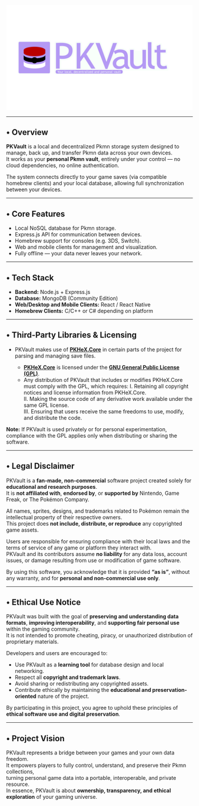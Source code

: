 <p align="center">
  <img src="assets\branding\pkvault_logo.png" alt="PKVault Logo" width="600"/>
</p>

---

## • Overview

**PKVault** is a local and decentralized Pkmn storage system designed to manage, back up, and transfer Pkmn data across your own devices.  
It works as your **personal Pkmn vault**, entirely under your control — no cloud dependencies, no online authentication.

The system connects directly to your game saves (via compatible homebrew clients) and your local database, allowing full synchronization between your devices.

---

## • Core Features

-  Local NoSQL database for Pkmn storage. 
-  Express.js API for communication between devices.  
-  Homebrew support for consoles (e.g. 3DS, Switch).  
-  Web and mobile clients for management and visualization.
-  Fully offline — your data never leaves your network.

---

## • Tech Stack

- **Backend:** Node.js + Express.js  
- **Database:** MongoDB (Community Edition)  
- **Web/Desktop and Mobile Clients:** React / React Native  
- **Homebrew Clients:** C/C++ or C# depending on platform  

---

## • Third-Party Libraries & Licensing

- PKVault makes use of **[PKHeX.Core](https://github.com/kwsch/PKHeX)** in certain parts of the project for parsing and managing save files.  

  - **[PKHeX.Core](https://github.com/kwsch/PKHeX)** is licensed under the **[GNU General Public License (GPL)](https://www.gnu.org/licenses/gpl-3.0.en.html)**.  
  - Any distribution of PKVault that includes or modifies PKHeX.Core must comply with the GPL, which requires:
    I. Retaining all copyright notices and license information from PKHeX.Core.  
    II. Making the source code of any derivative work available under the same GPL license.  
    III. Ensuring that users receive the same freedoms to use, modify, and distribute the code.

**Note:** If PKVault is used privately or for personal experimentation, compliance with the GPL applies only when distributing or sharing the software.

---

## • Legal Disclaimer

PKVault is a **fan-made, non-commercial** software project created solely for **educational and research purposes**.  
It is **not affiliated with**, **endorsed by**, or **supported by** Nintendo, Game Freak, or The Pokémon Company.  

All names, sprites, designs, and trademarks related to Pokémon remain the intellectual property of their respective owners.  
This project does **not include, distribute, or reproduce** any copyrighted game assets.  

Users are responsible for ensuring compliance with their local laws and the terms of service of any game or platform they interact with.  
PKVault and its contributors assume **no liability** for any data loss, account issues, or damage resulting from use or modification of game software.  

By using this software, you acknowledge that it is provided **“as is”**, without any warranty, and for **personal and non-commercial use only**.

---

## • Ethical Use Notice

PKVault was built with the goal of **preserving and understanding data formats**, **improving interoperability**, and **supporting fair personal use** within the gaming community.  
It is not intended to promote cheating, piracy, or unauthorized distribution of proprietary materials.  

Developers and users are encouraged to:
- Use PKVault as a **learning tool** for database design and local networking.  
- Respect all **copyright and trademark laws**.  
- Avoid sharing or redistributing any copyrighted assets.  
- Contribute ethically by maintaining the **educational and preservation-oriented** nature of the project.  

By participating in this project, you agree to uphold these principles of **ethical software use and digital preservation**.

---

## • Project Vision

PKVault represents a bridge between your games and your own data freedom.  
It empowers players to fully control, understand, and preserve their Pkmn collections,  
turning personal game data into a portable, interoperable, and private resource.  
In essence, PKVault is about **ownership, transparency, and ethical exploration** of your gaming universe.
